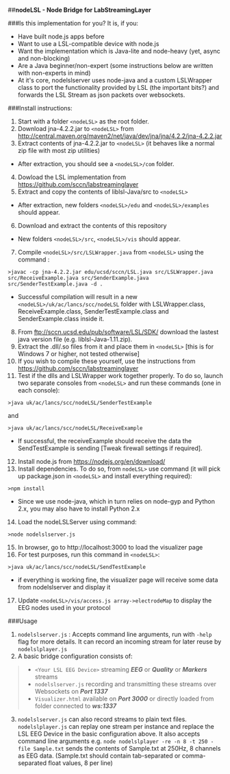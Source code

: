 ##**nodeLSL - Node Bridge for LabStreamingLayer**

###Is this implementation for you? 
It is, if you:

- Have built node.js apps before
- Want to use a LSL-compatible device with node.js
- Want the implementation which is Java-lite and node-heavy (yet, async and non-blocking)
- Are a Java beginner/non-expert (some instructions below are written with non-experts in mind)
- At it's core, nodelslserver uses node-java and a custom LSLWrapper class to port the functionality provided by LSL (the important bits?) and forwards the LSL Stream as json packets over websockets.

###Install instructions: 
 1. Start with a folder ```<nodeLSL>``` as the root folder.
 2. Download jna-4.2.2.jar to ```<nodeLSL>``` from http://central.maven.org/maven2/net/java/dev/jna/jna/4.2.2/jna-4.2.2.jar
 3. Extract contents of jna-4.2.2.jar to ```<nodeLSL>``` (it behaves like a normal zip file with most zip utilities) 
  - After extraction, you should see a ```<nodeLSL>/com``` folder.
 4. Dowload the LSL implementation from https://github.com/sccn/labstreaminglayer
 5. Extract and copy the contents of liblsl-Java/src to ```<nodeLSL>``` 
  - After extraction, new folders ```<nodeLSL>/edu``` and ```<nodeLSL>/examples``` should appear.
 6. Download and extract the contents of this repository 
  - New folders ```<nodeLSL>/src```, ```<nodeLSL>/vis``` should appear.
 7. Compile ```<nodeLSL>/src/LSLWrapper.java``` from ```<nodeLSL>``` using the command : 
```
>javac -cp jna-4.2.2.jar edu/ucsd/sccn/LSL.java src/LSLWrapper.java src/ReceiveExample.java src/SenderExample.java src/SenderTestExample.java -d . 
```
 - Successful compilation will result in a new ```<nodeLSL>/uk/ac/lancs/scc/nodeLSL``` folder with LSLWrapper.class, ReceiveExample.class, SenderTestExample.class and SenderExample.class inside it.
8. From ftp://sccn.ucsd.edu/pub/software/LSL/SDK/ download the lastest java version file (e.g. liblsl-Java-1.11.zip).
9. Extract the .dll/.so files from it and place them in ```<nodeLSL>``` [this is for Windows 7 or higher, not tested otherwise]
10. If you wish to compile these yourself, use the instructions from https://github.com/sccn/labstreaminglayer 
11. Test if the dlls and LSLWrapper work together properly. To do so, launch two separate consoles from ```<nodeLSL>``` and run these commands (one in each console):
```
>java uk/ac/lancs/scc/nodeLSL/SenderTestExample
```
and
```
>java uk/ac/lancs/scc/nodeLSL/ReceiveExample
```
 - If successful, the receiveExample should receive the data the SendTestExample is sending [Tweak firewall settings if required].

12. Install node.js from https://nodejs.org/en/download/
13. Install dependencies. To do so, from ```nodeLSL>``` use command (it will pick up package.json in ```<nodeLSL>``` and install everything required): 
```
>npm install
```
 - Since we use node-java, which in turn relies on node-gyp and Python 2.x, you may also have to install Python 2.x
14. Load the nodeLSLServer using command: 
```
>node nodelslserver.js
```
15. In browser, go to http://localhost:3000 to load the visualizer page
16. For test purposes, run this command in ```<nodeLSL>```: 
```
>java uk/ac/lancs/scc/nodeLSL/SendTestExample 
```
- if everything is working fine, the visualizer page will receive some data from nodelslserver and display it
17. Update ```<nodeLSL>/vis/access.js array->electrodeMap``` to display the EEG nodes used in your protocol 

###Usage
1.  ```nodelslserver.js``` : Accepts command line arguments, run with ```-help``` flag for more details. It can record an incoming stream for later reuse by ```nodelslplayer.js``` 
2. A basic bridge configuration consists of:
> - ```<Your LSL EEG Device>``` streaming ***EEG*** or ***Quality*** or ***Markers*** streams 
> - ```nodelslserver.js``` recording and transmitting these streams over Websockets on ***Port 1337*** 
> - ```Visualizer.html```  available on ***Port 3000*** or directly loaded from folder connected to ***ws:1337***

3. ```nodelslserver.js``` can also record streams to plain text files. ```nodelslplayer.js``` can replay one stream per instance and replace the LSL EEG Device in the basic configuration above. It also accepts command line arguments e.g. ```node nodelslplayer -re -n 8 -t 250 -file Sample.txt``` sends the contents of Sample.txt at 250Hz, 8 channels as EEG data. (Sample.txt should contain tab-separated or comma-separated float values, 8 per line)
